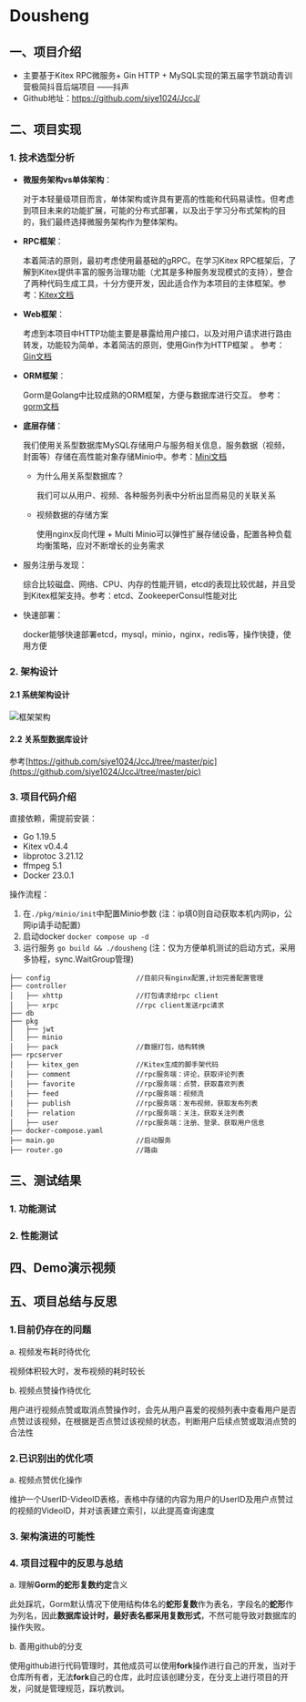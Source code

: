 # Dousheng
## 一、项目介绍
- 主要基于Kitex RPC微服务+ Gin HTTP + MySQL实现的第五届字节跳动青训营极简抖音后端项目 ——抖声
- Github地址：https://github.com/siye1024/JccJ/

## 二、项目实现
### 1. 技术选型分析
- **微服务架构vs单体架构**：

  对于本轻量级项目而言，单体架构或许具有更高的性能和代码易读性。但考虑到项目未来的功能扩展，可能的分布式部署，以及出于学习分布式架构的目的，我们最终选择微服务架构作为整体架构。
  
- **RPC框架**：

  本着简洁的原则，最初考虑使用最基础的gRPC。在学习Kitex RPC框架后，了解到Kitex提供丰富的服务治理功能（尤其是多种服务发现模式的支持），整合了两种代码生成工具，十分方便开发，因此适合作为本项目的主体框架。参考：[Kitex文档](https://www.cloudwego.io/zh/docs/kitex/)
  
- **Web框架**： 

  考虑到本项目中HTTP功能主要是暴露给用户接口，以及对用户请求进行路由转发，功能较为简单，本着简洁的原则，使用Gin作为HTTP框架 。 参考：[Gin文档](https://gin-gonic.com/zh-cn/docs/)

- **ORM框架**：

  Gorm是Golang中比较成熟的ORM框架，方便与数据库进行交互。 参考：[gorm文档](https://gorm.io/zh_CN/docs/index.html)
  
- **底层存储**：

  我们使用关系型数据库MySQL存储用户与服务相关信息，服务数据（视频，封面等）存储在高性能对象存储Minio中。参考：[Mini文档](https://min.io/)
  
  - 为什么用关系型数据库？
  
    我们可以从用户、视频、各种服务列表中分析出显而易见的关联关系
    
  - 视频数据的存储方案
  
    使用nginx反向代理 + Multi Minio可以弹性扩展存储设备，配置各种负载均衡策略，应对不断增长的业务需求
    
- 服务注册与发现：

  综合比较磁盘、网络、CPU、内存的性能开销，etcd的表现比较优越，并且受到Kitex框架支持。参考：etcd、ZookeeperConsul性能对比

- 快速部署：

  docker能够快速部署etcd，mysql，minio，nginx，redis等，操作快捷，使用方便

### 2. 架构设计
#### 2.1 系统架构设计
![框架架构](https://user-images.githubusercontent.com/52773233/220381271-269ce674-684d-4a40-8fbe-e094e79e4dda.jpg)

#### 2.2 关系型数据库设计
参考[https://github.com/siye1024/JccJ/tree/master/pic](https://github.com/siye1024/JccJ/tree/master/pic)

### 3. 项目代码介绍

直接依赖，需提前安装：
- Go 1.19.5
- Kitex v0.4.4
- libprotoc 3.21.12
- ffmpeg 5.1
- Docker 23.0.1

操作流程：
1. 在`./pkg/minio/init`中配置Minio参数 (注：ip填0则自动获取本机内网ip，公网ip请手动配置)
2. 启动docker  `docker compose up -d` 
3. 运行服务 `go build && ./dousheng` (注：仅为方便单机测试的启动方式，采用多协程，sync.WaitGroup管理)

```
├── config                     //目前只有nginx配置,计划完善配置管理
├── controller
│   ├── xhttp                  //打包请求给rpc client
│   ├── xrpc                   //rpc client发送rpc请求
├── db
├── pkg
│   ├── jwt
│   ├── minio
│   ├── pack                   //数据打包，结构转换
├── rpcserver
│   ├── kitex_gen              //Kitex生成的脚手架代码
│   ├── comment                //rpc服务端：评论，获取评论列表
│   ├── favorite               //rpc服务端：点赞，获取喜欢列表
│   ├── feed                   //rpc服务端：视频流
│   ├── publish                //rpc服务端：发布视频，获取发布列表
│   ├── relation               //rpc服务端：关注，获取关注列表
│   ├── user                   //rpc服务端：注册、登录、获取用户信息
├── docker-compose.yaml
├── main.go                    //启动服务
├── router.go                  //路由
```
## 三、测试结果
### 1. 功能测试

### 2. 性能测试

## 四、Demo演示视频

## 五、项目总结与反思
### 1.目前仍存在的问题
a. 视频发布耗时待优化
  
  视频体积较大时，发布视频的耗时较长

b. 视频点赞操作待优化
  
  用户进行视频点赞或取消点赞操作时，会先从用户喜爱的视频列表中查看用户是否点赞过该视频，在根据是否点赞过该视频的状态，判断用户后续点赞或取消点赞的合法性

### 2.已识别出的优化项
a. 视频点赞优化操作
  
  维护一个UserID-VideoID表格，表格中存储的内容为用户的UserID及用户点赞过的视频的VideoID，并对该表建立索引，以此提高查询速度

### 3. 架构演进的可能性

### 4. 项目过程中的反思与总结
a. 理解**Gorm的蛇形复数约定**含义
  
  此处踩坑，Gorm默认情况下使用结构体名的**蛇形复数**作为表名，字段名的**蛇形**作为列名，因此**数据库设计时，最好表名都采用复数形式**，不然可能导致对数据库的操作失败。

b. 善用github的分支
  
  使用github进行代码管理时，其他成员可以使用**fork**操作进行自己的开发，当对于仓库所有者，无法**fork**自己的仓库，此时应该创建分支，在分支上进行项目的开发，问就是管理规范，踩坑教训。
  

